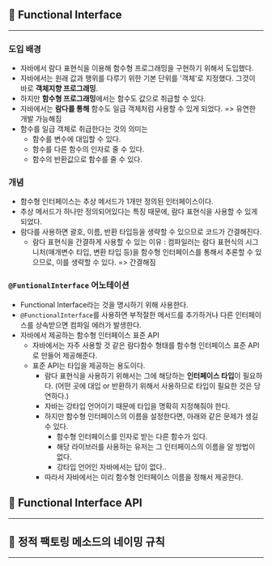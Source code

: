## 📌 Functional Interface
---

### 도입 배경
  - 자바에서 람다 표현식을 이용해 함수형 프로그래밍을 구현하기 위해서 도입했다.
  - 자바에서는 원래 값과 행위를 다루기 위한 기본 단위를 '객체'로 지정했다. 그것이 바로 **객체지향 프로그래밍**.
  - 하지만 **함수형 프로그래밍**에서는 함수도 값으로 취급할 수 있다.
  - 자바에서는 **람다를 통해** 함수도 일급 객체처럼 사용할 수 있게 되었다. => 유연한 개발 가능해짐
  - 함수를 일급 객체로 취급한다는 것의 의미는
    - 함수를 변수에 대입할 수 있다.
    - 함수를 다른 함수의 인자로 줄 수 있다.
    - 함수의 반환값으로 함수를 줄 수 있다.
### 개념
  - 함수형 인터페이스는 추상 메서드가 1개만 정의된 인터페이스이다.
  - 추상 메서드가 하나만 정의되어있다는 특징 때문에, 람다 표현식을 사용할 수 있게 되었다.
  - 람다를 사용하면 괄호, 이름, 반환 타입등을 생략할 수 있으므로 코드가 간결해진다.
    - 람다 표현식을 간결하게 사용할 수 있는 이유 : 컴파일러는 람다 표현식의 시그니처(매개변수 타입, 변환 타입 등)을 함수형 인터페이스를 통해서 추론할 수 있으므로, 이를 생략할 수 있다. => 간결해짐
### `@FuntionalInterface` 어노테이션
  - Functional Interface라는 것을 명시하기 위해 사용한다. 
  - `@FunctionalInterface`를 사용하면 부적절한 메서드를 추가하거나 다른 인터페이스를 상속받으면 컴파일 에러가 발생한다.
- 자바에서 제공하는 함수형 인터페이스 표준 API
  - 자바에서는 자주 사용할 것 같은 람다함수 형태를 함수형 인터페이스 표준 API로 만들어 제공해준다.
  - 표준 API는 타입을 제공하는 용도이다.
    - 람다 표현식을 사용하기 위해서는 그에 해당하는 **인터페이스 타입**이 필요하다. (어떤 곳에 대입 or 반환하기 위해서 사용하므로 타입이 필요한 것은 당연하다.)
    - 자바는 강타입 언어이기 때문에 타입을 명확히 지정해줘야 한다.
    - 하지만 함수형 인터페이스의 이름을 설정한다면, 아래와 같은 문제가 생길 수 있다.
      - 함수형 인터페이스를 인자로 받는 다른 함수가 있다.
      - 해당 라이브러를 사용하는 유저는 그 인터페이스의 이름을 알 방법이 없다.
      - 강타입 언어인 자바에서는 답이 없다..
    - 따라서 자바에서는 미리 함수형 인터페이스 이름을 정해서 제공한다.

## 📌 Functional Interface API
---


## 📌 정적 팩토링 메소드의 네이밍 규칙
---

